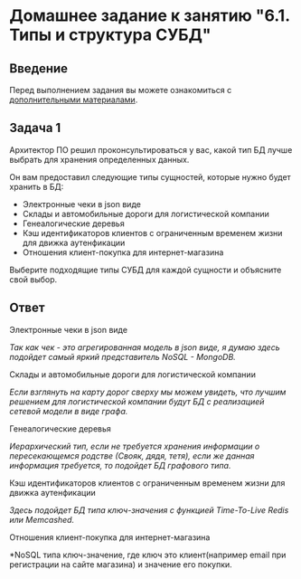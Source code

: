 # Домашнее задание к занятию "6.1. Типы и структура СУБД"

## Введение

Перед выполнением задания вы можете ознакомиться с 
[дополнительными материалами](https://github.com/netology-code/virt-homeworks/tree/master/additional/README.md).

## Задача 1

Архитектор ПО решил проконсультироваться у вас, какой тип БД 
лучше выбрать для хранения определенных данных.

Он вам предоставил следующие типы сущностей, которые нужно будет хранить в БД:

- Электронные чеки в json виде
- Склады и автомобильные дороги для логистической компании
- Генеалогические деревья
- Кэш идентификаторов клиентов с ограниченным временем жизни для движка аутенфикации
- Отношения клиент-покупка для интернет-магазина

Выберите подходящие типы СУБД для каждой сущности и объясните свой выбор.


## Ответ

Электронные чеки в json виде

*Так как чек - это агрегированная модель в json виде, я думаю здесь подойдет самый яркий представитель NoSQL - MongoDB.*

Склады и автомобильные дороги для логистической компании

*Если взглянуть на карту дорог сверху мы можем увидеть, что лучшим решением для логистической компании будут БД с реализацией сетевой модели в виде графа.*

Генеалогические деревья

*Иерархический тип, если не требуется хранения информации о пересекающемся родстве (Свояк, дядя, тетя), если же данная информация требуется, то подойдет БД графового типа.*

Кэш идентификаторов клиентов с ограниченным временем жизни для движка аутенфикации

*Здесь подойдет БД типа ключ-значения с функцией Time-To-Live Redis или Memcashed.*

Отношения клиент-покупка для интернет-магазина

*NoSQL типа ключ-значение, где ключ это клиент(например email при регистрации на сайте магазина) и значение его покупки. 

